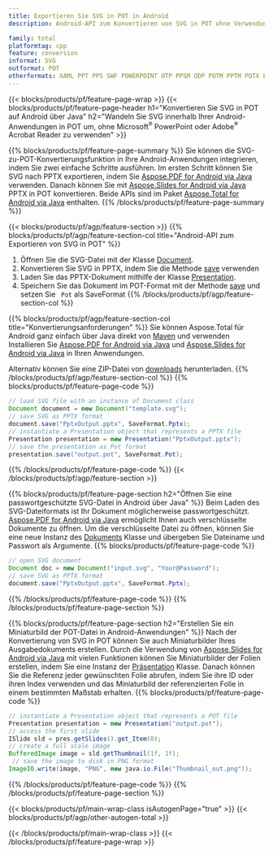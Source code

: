 ```yaml
---
title: Exportieren Sie SVG in POT in Android
description: Android-API zum Konvertieren von SVG in POT ohne Verwendung von Microsoft Word

family: total
platformtag: cpp
feature: conversion
informat: SVG
outformat: POT
otherformats: XAML PPT PPS SWF POWERPOINT OTP PPSM ODP POTM PPTM POTX PPSX
---
```

{{< blocks/products/pf/feature-page-wrap >}}
{{< blocks/products/pf/feature-page-header h1="Konvertieren Sie SVG in POT auf Android über Java" h2="Wandeln Sie SVG innerhalb Ihrer Android-Anwendungen in POT um, ohne Microsoft<sup>&reg;</sup> PowerPoint oder Adobe<sup>&reg;</sup> Acrobat Reader zu verwenden" >}}

{{% blocks/products/pf/feature-page-summary %}}
Sie können die SVG-zu-POT-Konvertierungsfunktion in Ihre Android-Anwendungen integrieren, indem Sie zwei einfache Schritte ausführen. Im ersten Schritt können Sie SVG nach PPTX exportieren, indem Sie [Aspose.PDF for Android via Java](https://products.aspose.com/pdf/android-java/) verwenden. Danach können Sie mit [Aspose.Slides for Android via Java](https://products.aspose.com/slides/android-java/) PPTX in POT konvertieren. Beide APIs sind im Paket [Aspose.Total for Android via Java](https://products.aspose.com/total/android-java/) enthalten. 
{{% /blocks/products/pf/feature-page-summary  %}}

{{< blocks/products/pf/agp/feature-section >}}
{{% blocks/products/pf/agp/feature-section-col title="Android-API zum Exportieren von SVG in POT" %}}
1. Öffnen Sie die SVG-Datei mit der Klasse [Document](https://reference.aspose.com/pdf/java/com.aspose.pdf/Document).
2. Konvertieren Sie SVG in PPTX, indem Sie die Methode [save](https://reference.aspose.com/pdf/java/com.aspose.pdf/Document#save-java.lang.String-int-) verwenden
3. Laden Sie das PPTX-Dokument mithilfe der Klasse [Presentation](https://reference.aspose.com/slides/java/com.aspose.slides/Presentation).
4. Speichern Sie das Dokument im POT-Format mit der Methode [save](https://reference.aspose.com/slides/java/com.aspose.slides/Presentation#save-java.lang.String-int-) und setzen Sie ` Pot` als SaveFormat
{{% /blocks/products/pf/agp/feature-section-col %}}

{{% blocks/products/pf/agp/feature-section-col title="Konvertierungsanforderungen" %}}
Sie können Aspose.Total für Android ganz einfach über Java direkt von [Maven](https://releases.aspose.com/total/java/) und verwenden Installieren Sie [Aspose.PDF for Android via Java](https://docs.aspose.com/pdf/androidjava/installation/) und [Aspose.Slides for Android via Java](https://docs.aspose.com/slides/androidjava/install-aspose-slides-for-android-via-java/) in Ihren Anwendungen.

Alternativ können Sie eine ZIP-Datei von [downloads](https://releases.aspose.comtotal/androidjava) herunterladen.
{{% /blocks/products/pf/agp/feature-section-col %}}
{{% blocks/products/pf/feature-page-code %}}

```java
// load SVG file with an instance of Document class
Document document = new Document("template.svg");
// save SVG as PPTX format 
document.save("PptxOutput.pptx", SaveFormat.Pptx); 
// instantiate a Presentation object that represents a PPTX file
Presentation presentation = new Presentation("PptxOutput.pptx");
// save the presentation as Pot format
presentation.save("output.pot", SaveFormat.Pot);   
```


{{% /blocks/products/pf/feature-page-code %}}
{{< /blocks/products/pf/agp/feature-section >}}

{{% blocks/products/pf/feature-page-section  h2="Öffnen Sie eine passwortgeschützte SVG-Datei in Android über Java" %}}
Beim Laden des SVG-Dateiformats ist Ihr Dokument möglicherweise passwortgeschützt. [Aspose.PDF for Android via Java](https://products.aspose.com/pdf/android-java/) ermöglicht Ihnen auch verschlüsselte Dokumente zu öffnen. Um die verschlüsselte Datei zu öffnen, können Sie eine neue Instanz des [Dokuments](https://reference.aspose.com/pdf/java/com.aspose.pdf/Document#Document-java.lang.String-java.lang.String-) Klasse und übergeben Sie Dateiname und Passwort als Argumente.
{{% blocks/products/pf/feature-page-code %}}

```java
// open SVG document
Document doc = new Document("input.svg", "Your@Password");
// save SVG as PPTX format 
document.save("PptxOutput.pptx", SaveFormat.Pptx); 

```

{{% /blocks/products/pf/feature-page-code  %}}
{{% /blocks/products/pf/feature-page-section %}}

{{% blocks/products/pf/feature-page-section  h2="Erstellen Sie ein Miniaturbild der POT-Datei in Android-Anwendungen" %}}
Nach der Konvertierung von SVG in POT können Sie auch Miniaturbilder Ihres Ausgabedokuments erstellen. Durch die Verwendung von [Aspose.Slides for Android via Java](https://products.aspose.com/slides/android-java/) mit vielen Funktionen können Sie Miniaturbilder der Folien erstellen, indem Sie eine Instanz der [Präsentation](https://reference.aspose.com/slides/java/com.aspose.slides/Presentation) Klasse. Danach können Sie die Referenz jeder gewünschten Folie abrufen, indem Sie ihre ID oder ihren Index verwenden und das Miniaturbild der referenzierten Folie in einem bestimmten Maßstab erhalten.
{{% blocks/products/pf/feature-page-code %}}

```java
// instantiate a Presentation object that represents a POT file
Presentation presentation = new Presentation("output.pot");
// access the first slide
ISlide sld = pres.getSlides().get_Item(0);
// create a full scale image
BufferedImage image = sld.getThumbnail(1f, 1f);
 // save the image to disk in PNG format
ImageIO.write(image, "PNG", new java.io.File("Thumbnail_out.png"));
```

{{% /blocks/products/pf/feature-page-code  %}}
{{% /blocks/products/pf/feature-page-section %}}

{{< blocks/products/pf/main-wrap-class isAutogenPage="true" >}}
{{< blocks/products/pf/agp/other-autogen-total >}}

{{< /blocks/products/pf/main-wrap-class >}}
{{< /blocks/products/pf/feature-page-wrap >}}